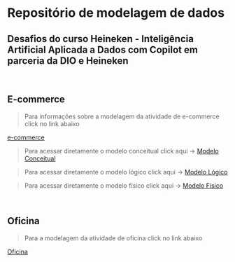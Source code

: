 # Repositório de modelagem de dados

## Desafios do curso Heineken - Inteligência Artificial Aplicada a Dados com Copilot em parceria da DIO e Heineken

<br>

## E-commerce

> Para informações sobre a modelagem da atividade de e-commerce click no link abaixo

[e-commerce](e-commerce/README.md)

> Para acessar diretamente o modelo conceitual click aqui ->
[Modelo Conceitual](e-commerce/Modelo_conceitual.md)

> Para acessar diretamente o modelo lógico click aqui ->
[Modelo Lógico](e-commerce/Modelo_logico.md)


> Para acessar diretamente o modelo físico click aqui ->
[Modelo Físico](e-commerce/Modelo_fisico.md)




<br>

## Oficina


> Para a modelagem da atividade de oficina click no link abaixo

[Oficina](oficina/README.md)